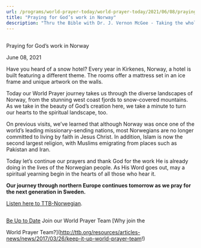 ```yaml
---
url: /programs/world-prayer-today/world-prayer-today/2021/06/08/praying-for-god-s-work-in-norway
title: "Praying for God’s work in Norway"
description: "Thru the Bible with Dr. J. Vernon McGee - Taking the whole Word to the whole world"
---
```







## 
 Praying for God’s work in Norway


June 08, 2021




Have you heard of a snow hotel? Every year in Kirkenes, Norway, a hotel is built featuring a different theme. The rooms offer a mattress set in an ice frame and unique artwork on the walls. 

Today our World Prayer journey takes us through the diverse landscapes of Norway, from the stunning west coast fjords to snow-covered mountains. As we take in the beauty of God’s creation here, we take a minute to turn our hearts to the spiritual landscape, too.

On previous visits, we’ve learned that although Norway was once one of the world’s leading missionary-sending nations, most Norwegians are no longer committed to living by faith in Jesus Christ. In addition, Islam is now the second largest religion, with Muslims emigrating from places such as Pakistan and Iran. 

Today let’s continue our prayers and thank God for the work He is already doing in the lives of the Norwegian people. As His Word goes out, may a spiritual yearning begin in the hearts of all those who hear it. 

**Our journey through northern Europe continues tomorrow as we pray for the next generation in Sweden.**

[Listen here to TTB-Norwegian](https://ttb.twr.org/home/day,0302/language,NNO).







## 




[Be Up to Date](http://feeds.feedburner.com/WorldPrayerToday "World Prayer Today RSS Feed")
Join our World Prayer Team
[Why join the  

World Prayer Team?](http://ttb.org/resources/articles-news/news/2017/03/26/keep-it-up-world-prayer-team!)




